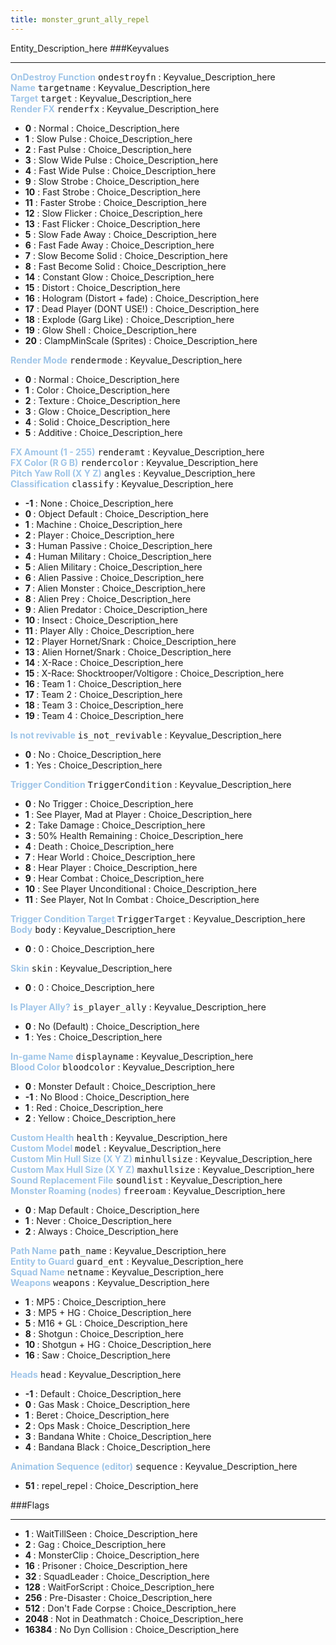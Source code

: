```yaml
---
title: monster_grunt_ally_repel
---
```


Entity_Description_here
###Keyvalues
<hr>
<div class="entityentry">
<span style="color:#9fc5e8;"><b>OnDestroy Function</b></span> <kbd  class="tooltip" data-tooltip="string">ondestroyfn</kbd> :
Keyvalue_Description_here
</div>
<div class="entityentry">
<span style="color:#9fc5e8;"><b>Name</b></span> <kbd  class="tooltip" data-tooltip="target_source">targetname</kbd> :
Keyvalue_Description_here
</div>
<div class="entityentry">
<span style="color:#9fc5e8;"><b>Target</b></span> <kbd  class="tooltip" data-tooltip="target_destination">target</kbd> :
Keyvalue_Description_here
</div>
<div class="entityentry">
<span style="color:#9fc5e8;"><b>Render FX</b></span> <kbd  class="tooltip" data-tooltip="choices">renderfx</kbd> :
Keyvalue_Description_here
<ul>
<li><b>0</b></span> : Normal : Choice_Description_here</li>
<li><b>1</b></span> : Slow Pulse : Choice_Description_here</li>
<li><b>2</b></span> : Fast Pulse : Choice_Description_here</li>
<li><b>3</b></span> : Slow Wide Pulse : Choice_Description_here</li>
<li><b>4</b></span> : Fast Wide Pulse : Choice_Description_here</li>
<li><b>9</b></span> : Slow Strobe : Choice_Description_here</li>
<li><b>10</b></span> : Fast Strobe : Choice_Description_here</li>
<li><b>11</b></span> : Faster Strobe : Choice_Description_here</li>
<li><b>12</b></span> : Slow Flicker : Choice_Description_here</li>
<li><b>13</b></span> : Fast Flicker : Choice_Description_here</li>
<li><b>5</b></span> : Slow Fade Away : Choice_Description_here</li>
<li><b>6</b></span> : Fast Fade Away : Choice_Description_here</li>
<li><b>7</b></span> : Slow Become Solid : Choice_Description_here</li>
<li><b>8</b></span> : Fast Become Solid : Choice_Description_here</li>
<li><b>14</b></span> : Constant Glow : Choice_Description_here</li>
<li><b>15</b></span> : Distort : Choice_Description_here</li>
<li><b>16</b></span> : Hologram (Distort + fade) : Choice_Description_here</li>
<li><b>17</b></span> : Dead Player (DONT USE!) : Choice_Description_here</li>
<li><b>18</b></span> : Explode (Garg Like) : Choice_Description_here</li>
<li><b>19</b></span> : Glow Shell : Choice_Description_here</li>
<li><b>20</b></span> : ClampMinScale (Sprites) : Choice_Description_here</li>
</ul>
</div>
<div class="entityentry">
<span style="color:#9fc5e8;"><b>Render Mode</b></span> <kbd  class="tooltip" data-tooltip="choices">rendermode</kbd> :
Keyvalue_Description_here
<ul>
<li><b>0</b></span> : Normal : Choice_Description_here</li>
<li><b>1</b></span> : Color : Choice_Description_here</li>
<li><b>2</b></span> : Texture : Choice_Description_here</li>
<li><b>3</b></span> : Glow : Choice_Description_here</li>
<li><b>4</b></span> : Solid : Choice_Description_here</li>
<li><b>5</b></span> : Additive : Choice_Description_here</li>
</ul>
</div>
<div class="entityentry">
<span style="color:#9fc5e8;"><b>FX Amount (1 - 255)</b></span> <kbd  class="tooltip" data-tooltip="integer">renderamt</kbd> :
Keyvalue_Description_here
</div>
<div class="entityentry">
<span style="color:#9fc5e8;"><b>FX Color (R G B)</b></span> <kbd  class="tooltip" data-tooltip="color255">rendercolor</kbd> :
Keyvalue_Description_here
</div>
<div class="entityentry">
<span style="color:#9fc5e8;"><b>Pitch Yaw Roll (X Y Z)</b></span> <kbd  class="tooltip" data-tooltip="string">angles</kbd> :
Keyvalue_Description_here
</div>
<div class="entityentry">
<span style="color:#9fc5e8;"><b>Classification</b></span> <kbd  class="tooltip" data-tooltip="choices">classify</kbd> :
Keyvalue_Description_here
<ul>
<li><b>-1 </b></span> : None : Choice_Description_here</li>
<li><b>0 </b></span> : Object Default : Choice_Description_here</li>
<li><b>1 </b></span> : Machine : Choice_Description_here</li>
<li><b>2 </b></span> : Player : Choice_Description_here</li>
<li><b>3 </b></span> : Human Passive : Choice_Description_here</li>
<li><b>4 </b></span> : Human Military : Choice_Description_here</li>
<li><b>5 </b></span> : Alien Military : Choice_Description_here</li>
<li><b>6 </b></span> : Alien Passive : Choice_Description_here</li>
<li><b>7 </b></span> : Alien Monster : Choice_Description_here</li>
<li><b>8 </b></span> : Alien Prey : Choice_Description_here</li>
<li><b>9 </b></span> : Alien Predator : Choice_Description_here</li>
<li><b>10 </b></span> : Insect : Choice_Description_here</li>
<li><b>11 </b></span> : Player Ally : Choice_Description_here</li>
<li><b>12 </b></span> : Player Hornet/Snark : Choice_Description_here</li>
<li><b>13 </b></span> : Alien Hornet/Snark : Choice_Description_here</li>
<li><b>14 </b></span> : X-Race : Choice_Description_here</li>
<li><b>15 </b></span> : X-Race: Shocktrooper/Voltigore : Choice_Description_here</li>
<li><b>16 </b></span> : Team 1 : Choice_Description_here</li>
<li><b>17 </b></span> : Team 2 : Choice_Description_here</li>
<li><b>18 </b></span> : Team 3 : Choice_Description_here</li>
<li><b>19 </b></span> : Team 4 : Choice_Description_here</li>
</ul>
</div>
<div class="entityentry">
<span style="color:#9fc5e8;"><b>Is not revivable</b></span> <kbd  class="tooltip" data-tooltip="choices">is_not_revivable</kbd> :
Keyvalue_Description_here
<ul>
<li><b>0 </b></span> : No : Choice_Description_here</li>
<li><b>1 </b></span> : Yes : Choice_Description_here</li>
</ul>
</div>
<div class="entityentry">
<span style="color:#9fc5e8;"><b>Trigger Condition</b></span> <kbd  class="tooltip" data-tooltip="Choices">TriggerCondition</kbd> :
Keyvalue_Description_here
<ul>
<li><b>0 </b></span> : No Trigger : Choice_Description_here</li>
<li><b>1 </b></span> : See Player, Mad at Player : Choice_Description_here</li>
<li><b>2 </b></span> : Take Damage : Choice_Description_here</li>
<li><b>3 </b></span> : 50% Health Remaining : Choice_Description_here</li>
<li><b>4 </b></span> : Death : Choice_Description_here</li>
<li><b>7 </b></span> : Hear World : Choice_Description_here</li>
<li><b>8 </b></span> : Hear Player : Choice_Description_here</li>
<li><b>9 </b></span> : Hear Combat : Choice_Description_here</li>
<li><b>10</b></span> : See Player Unconditional : Choice_Description_here</li>
<li><b>11</b></span> : See Player, Not In Combat : Choice_Description_here</li>
</ul>
</div>
<div class="entityentry">
<span style="color:#9fc5e8;"><b>Trigger Condition Target</b></span> <kbd  class="tooltip" data-tooltip="String">TriggerTarget</kbd> :
Keyvalue_Description_here
</div>
<div class="entityentry">
<span style="color:#9fc5e8;"><b>Body</b></span> <kbd  class="tooltip" data-tooltip="choices">body</kbd> :
Keyvalue_Description_here
<ul>
<li><b>0 </b></span> : 0 : Choice_Description_here</li>
</ul>
</div>
<div class="entityentry">
<span style="color:#9fc5e8;"><b>Skin</b></span> <kbd  class="tooltip" data-tooltip="choices">skin</kbd> :
Keyvalue_Description_here
<ul>
<li><b>0 </b></span> : 0 : Choice_Description_here</li>
</ul>
</div>
<div class="entityentry">
<span style="color:#9fc5e8;"><b>Is Player Ally?</b></span> <kbd  class="tooltip" data-tooltip="Choices">is_player_ally</kbd> :
Keyvalue_Description_here
<ul>
<li><b>0 </b></span> : No (Default) : Choice_Description_here</li>
<li><b>1 </b></span> : Yes : Choice_Description_here</li>
</ul>
</div>
<div class="entityentry">
<span style="color:#9fc5e8;"><b>In-game Name</b></span> <kbd  class="tooltip" data-tooltip="string">displayname</kbd> :
Keyvalue_Description_here
</div>
<div class="entityentry">
<span style="color:#9fc5e8;"><b>Blood Color</b></span> <kbd  class="tooltip" data-tooltip="choices">bloodcolor</kbd> :
Keyvalue_Description_here
<ul>
<li><b>0 </b></span> : Monster Default : Choice_Description_here</li>
<li><b>-1 </b></span> : No Blood : Choice_Description_here</li>
<li><b>1 </b></span> : Red : Choice_Description_here</li>
<li><b>2 </b></span> : Yellow : Choice_Description_here</li>
</ul>
</div>
<div class="entityentry">
<span style="color:#9fc5e8;"><b>Custom Health</b></span> <kbd  class="tooltip" data-tooltip="integer">health</kbd> :
Keyvalue_Description_here
</div>
<div class="entityentry">
<span style="color:#9fc5e8;"><b>Custom Model</b></span> <kbd  class="tooltip" data-tooltip="studio">model</kbd> :
Keyvalue_Description_here
</div>
<div class="entityentry">
<span style="color:#9fc5e8;"><b>Custom Min Hull Size (X Y Z)</b></span> <kbd  class="tooltip" data-tooltip="string">minhullsize</kbd> :
Keyvalue_Description_here
</div>
<div class="entityentry">
<span style="color:#9fc5e8;"><b>Custom Max Hull Size (X Y Z)</b></span> <kbd  class="tooltip" data-tooltip="string">maxhullsize</kbd> :
Keyvalue_Description_here
</div>
<div class="entityentry">
<span style="color:#9fc5e8;"><b>Sound Replacement File</b></span> <kbd  class="tooltip" data-tooltip="string">soundlist</kbd> :
Keyvalue_Description_here
</div>
<div class="entityentry">
<span style="color:#9fc5e8;"><b>Monster Roaming (nodes)</b></span> <kbd  class="tooltip" data-tooltip="Choices">freeroam</kbd> :
Keyvalue_Description_here
<ul>
<li><b>0 </b></span> : Map Default : Choice_Description_here</li>
<li><b>1 </b></span> : Never : Choice_Description_here</li>
<li><b>2 </b></span> : Always : Choice_Description_here</li>
</ul>
</div>
<div class="entityentry">
<span style="color:#9fc5e8;"><b>Path Name</b></span> <kbd  class="tooltip" data-tooltip="string">path_name</kbd> :
Keyvalue_Description_here
</div>
<div class="entityentry">
<span style="color:#9fc5e8;"><b>Entity to Guard</b></span> <kbd  class="tooltip" data-tooltip="string">guard_ent</kbd> :
Keyvalue_Description_here
</div>
<div class="entityentry">
<span style="color:#9fc5e8;"><b>Squad Name</b></span> <kbd  class="tooltip" data-tooltip="string">netname</kbd> :
Keyvalue_Description_here
</div>
<div class="entityentry">
<span style="color:#9fc5e8;"><b>Weapons</b></span> <kbd  class="tooltip" data-tooltip="Choices">weapons</kbd> :
Keyvalue_Description_here
<ul>
<li><b>1 </b></span> : MP5 : Choice_Description_here</li>
<li><b>3 </b></span> : MP5 + HG : Choice_Description_here</li>
<li><b>5 </b></span> : M16 + GL : Choice_Description_here</li>
<li><b>8 </b></span> : Shotgun : Choice_Description_here</li>
<li><b>10 </b></span> : Shotgun + HG : Choice_Description_here</li>
<li><b>16 </b></span> : Saw : Choice_Description_here</li>
</ul>
</div>
<div class="entityentry">
<span style="color:#9fc5e8;"><b>Heads</b></span> <kbd  class="tooltip" data-tooltip="Choices">head</kbd> :
Keyvalue_Description_here
<ul>
<li><b>-1 </b></span> : Default : Choice_Description_here</li>
<li><b>0 </b></span> : Gas Mask : Choice_Description_here</li>
<li><b>1 </b></span> : Beret : Choice_Description_here</li>
<li><b>2 </b></span> : Ops Mask : Choice_Description_here</li>
<li><b>3 </b></span> : Bandana White : Choice_Description_here</li>
<li><b>4 </b></span> : Bandana Black : Choice_Description_here</li>
</ul>
</div>
<div class="entityentry">
<span style="color:#9fc5e8;"><b>Animation Sequence (editor)</b></span> <kbd  class="tooltip" data-tooltip="Choices">sequence</kbd> :
Keyvalue_Description_here
<ul>
<li><b>51 </b></span> : repel_repel : Choice_Description_here</li>
</ul>
</div>
###Flags
<hr>
<div class="entityflags">
<ul>
<li><b>1 </b></span> : WaitTillSeen : Choice_Description_here</li>
<li><b>2 </b></span> : Gag : Choice_Description_here</li>
<li><b>4 </b></span> : MonsterClip : Choice_Description_here</li>
<li><b>16</b></span> : Prisoner : Choice_Description_here</li>
<li><b>32 </b></span> : SquadLeader : Choice_Description_here</li>
<li><b>128</b></span> : WaitForScript : Choice_Description_here</li>
<li><b>256</b></span> : Pre-Disaster : Choice_Description_here</li>
<li><b>512</b></span> : Don't Fade Corpse : Choice_Description_here</li>
<li><b>2048 </b></span> : Not in Deathmatch : Choice_Description_here</li>
<li><b>16384</b></span> : No Dyn Collision : Choice_Description_here</li>
</ul>
</div>
